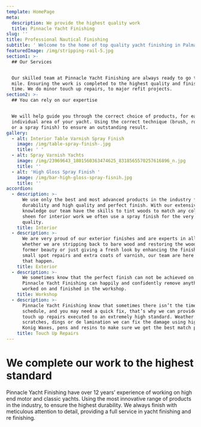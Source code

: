 ```yaml
---
template: HomePage
meta:
  description: We provide the highest quality work
  title: Pinnacle Yacht Finishing
slug: ''
title: Professional Nautical Finishing
subtitle: ' Welcome to the home of top quality yacht finishing in Palma De Mallorca'
featuredImage: /img/stripping-rail-5.jpg
section1: >-
  ## Our Services


  Our skilled team at Pinnacle Yacht Finishing are always ready to go the extra
  mile. Ensuring the work is completed to the highest quality and finished on
  time. We do minor touch up repairs, to major refit projects.
section2: >-
  ## You can rely on our expertise


  We will help guide you through the correct choice of products, for each
  individual area of your yacht. Using the correct technique (brush, roll & tip
  or a spray finish) to ensure an outstanding result.
gallery:
  - alt: Interior Table Varnish Spray Finish
    image: /img/table-spray-finish-.jpg
    title: ' '
  - alt: Spray Varnish Yachts
    image: /img/23969643_1801560363474625_8318565570257616896_n.jpg
    title: ''
  - alt: 'High Gloss Spray Finish '
    image: /img/bar-high-gloss-spray-fisnih.jpg
    title: ''
accordion:
  - description: >-
      We use only the best and most advanced products in the industry for
      durability and high quality and perfect finish. With our extensive product
      knowledge our team have the skills to tint woods to match any colour or
      sheen for interior work we often use a spray finish for the very best
      quality.
    title: Interior
  - description: >-
      We are very proud of our exterior finishes and are experts in all areas
      whether we are stripping back to bare wood and restoring the wood to its
      former beauty or just giving a fresh look by enhancing the finish with
      small spot repairs and extra coats of varnish, our team are here to make
      that happen.
    title: Exterior
  - description: >-
      We sometimes know that the perfect finish can not be achieved on board.
      Pinnacle Yacht Finishing can happily and confidently remove anything to be
      worked on and finished in the workshop. 
    title: Workshop
  - description: >-
      Pinnacle Yacht Finishing know that sometimes there isn’t the time in the
      schedule, and you may need a quick fix, that’s why we can provide on board
      touch up repairs executed to an extremely high standard. Weather these be
      scratches, dings or de lamination we can fix the damage using high quality
      Konig Waxes, pens and resins to make sure we get the best match possible.
    title: Touch Up Repairs
---
```

# We complete our work to the highest standard

Pinnacle Yacht Finishing have over 12 years’ experience of working on high end motor and classic yachts.  Using the most innovative range of products in the industry, to ensure the highest durability. We always finish with meticulous attention to detail, providing a full service in yacht finishing and re finishing.
